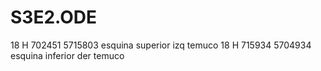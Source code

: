 # S3E2.ODE

18 H 702451 5715803 esquina superior izq temuco
18 H 715934 5704934 esquina inferior der temuco
